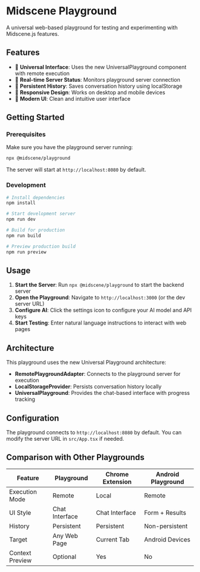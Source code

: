 # Midscene Playground

A universal web-based playground for testing and experimenting with Midscene.js features.

## Features

- 🎯 **Universal Interface**: Uses the new UniversalPlayground component with remote execution
- 🔄 **Real-time Server Status**: Monitors playground server connection
- 💾 **Persistent History**: Saves conversation history using localStorage
- 📱 **Responsive Design**: Works on desktop and mobile devices
- 🎨 **Modern UI**: Clean and intuitive user interface

## Getting Started

### Prerequisites

Make sure you have the playground server running:

```bash
npx @midscene/playground
```

The server will start at `http://localhost:8080` by default.

### Development

```bash
# Install dependencies
npm install

# Start development server
npm run dev

# Build for production
npm run build

# Preview production build
npm run preview
```

## Usage

1. **Start the Server**: Run `npx @midscene/playground` to start the backend server
2. **Open the Playground**: Navigate to `http://localhost:3000` (or the dev server URL)
3. **Configure AI**: Click the settings icon to configure your AI model and API keys
4. **Start Testing**: Enter natural language instructions to interact with web pages

## Architecture

This playground uses the new Universal Playground architecture:

- **RemotePlaygroundAdapter**: Connects to the playground server for execution
- **LocalStorageProvider**: Persists conversation history locally
- **UniversalPlayground**: Provides the chat-based interface with progress tracking

## Configuration

The playground connects to `http://localhost:8080` by default. You can modify the server URL in `src/App.tsx` if needed.

## Comparison with Other Playgrounds

| Feature | Playground | Chrome Extension | Android Playground |
|---------|----------------|------------------|-------------------|
| Execution Mode | Remote | Local | Remote |
| UI Style | Chat Interface | Chat Interface | Form + Results |
| History | Persistent | Persistent | Non-persistent |
| Target | Any Web Page | Current Tab | Android Devices |
| Context Preview | Optional | Yes | No |